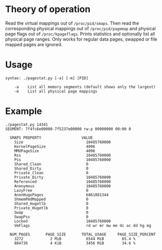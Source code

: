 # Theory of operation

Read the virtual mappings out of `/proc/pid/smaps`. Then read the corresponding physical mappings out of `/proc/pid/pagemap` and physical page flags out of `/proc/kpageflags`. Prints statistics and optionally list all physical page ranges. Only works for regular data pages, swapped or file mapped pages are ignored.

# Usage
```
syntax: ./pagestat.py [-a] [-m] [PID]

    -a    List all memory segments (default shows only the largest)
    -m    List all physical page mappings
```

# Example

```
./pagestat.py 14341
SEGMENT: 7f4fc6e00000-7f5237e00000 rw-p 00000000 00:00 0

  SMAPS PROPERTY                  VALUE
    Size                            10485760000
    KernelPageSize                  4096
    MMUPageSize                     4096
    Rss                             10485760000
    Pss                             10485760000
    Shared_Clean                    0
    Shared_Dirty                    0
    Private_Clean                   0
    Private_Dirty                   10485760000
    Referenced                      10485760000
    Anonymous                       10485760000
    LazyFree                        0
    AnonHugePages                   6861881344
    ShmemPmdMapped                  0
    Shared_Hugetlb                  0
    Private_Hugetlb                 0
    Swap                            0
    SwapPss                         0
    Locked                          10485760000
    VmFlags                         rd wr mr mw me dc ac dd hg mg

  NUM_PAGES       PAGE_SIZE       TOTAL_USAGE     PAGE_SIZE_PERCENT
    3272            2 MiB           6544 MiB        65.4 %
    884736          4 KiB           3456 MiB        34.6 %
```
